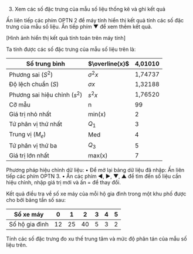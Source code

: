 3. Xem các số đặc trưng của mẫu số liệu thống kê và ghi kết quả

Ấn liên tiếp các phím OPTN 2 để máy tính hiển thị kết quả tính các số đặc trưng của mẫu số liệu. Ấn tiếp phím ▼ để xem thêm kết quả.

[Hình ảnh hiển thị kết quả tính toán trên máy tính]

Ta tính được các số đặc trưng của mẫu số liệu trên là:

Số trung bình | $\overline{x}$ | 4,01010
--- | --- | ---
Phương sai ($S^2$) | $\sigma^2x$ | 1,74737
Độ lệch chuẩn ($S$) | $\sigma x$ | 1,32188
Phương sai hiệu chỉnh ($s^2$) | $s^2x$ | 1,76520
Cỡ mẫu | n | 99
Giá trị nhỏ nhất | min(x) | 2
Tứ phân vị thứ nhất | $Q_1$ | 3
Trung vị ($M_e$) | Med | 4
Tứ phân vị thứ ba | $Q_3$ | 5
Giá trị lớn nhất | max(x) | 7

Phương pháp hiệu chỉnh dữ liệu:
• Để mở lại bảng dữ liệu đã nhập: Ấn liên tiếp các phím OPTN 3.
• Ấn các phím ◄, ►, ▼, ▲ để tìm đến số liệu cần hiệu chỉnh, nhập giá trị mới và ấn = để thay đổi.

Kết quả điều tra về số xe máy của mỗi hộ gia đình trong một khu phố được cho bởi bảng tần số sau:

Số xe máy | 0 | 1 | 2 | 3 | 4 | 5
--- | --- | --- | --- | --- | --- | ---
Số hộ gia đình | 12 | 25 | 40 | 5 | 3 | 2

Tính các số đặc trưng đo xu thế trung tâm và mức độ phân tán của mẫu số liệu trên.